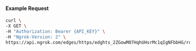 <!-- Code generated for API Clients. DO NOT EDIT. -->

#### Example Request

```bash
curl \
-X GET \
-H "Authorization: Bearer {API_KEY}" \
-H "Ngrok-Version: 2" \
https://api.ngrok.com/edges/https/edghts_2ZGowM07HqhUHsrMc1qIgNFbbHG/routes/edghtsrt_2ZGowQs94dubXfftgLxCxhqWXBC
```
